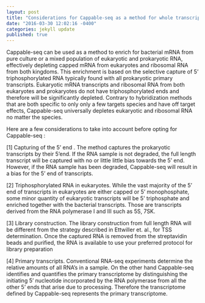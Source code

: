 ```yaml
---
layout: post
title: "Considerations for Cappable-seq as a method for whole transcriptome sequencing of prokaryotes."
date: "2016-03-30 12:02:16 -0400"
categories: jekyll update
published: true
---
```


Cappable-seq can be used as a method to enrich for bacterial mRNA from pure culture or a mixed population of eukaryotic and prokaryotic RNA, effectively depleting capped mRNA from eukaryotes and ribosomal RNA from both kingdoms. This enrichment is based on the selective capture of 5’ triphosphorylated RNA typically found with all prokaryotic primary transcripts. Eukaryotic mRNA transcripts and ribosomal RNA from both eukaryotes and prokaryotes do not have triphosphorylated ends and therefore will be significantly depleted. Contrary to hybridization methods that are both specific to only only a few targets species and have off target effects, Cappable-seq universally depletes eukaryotic and ribosomal RNA no matter the species. 


Here are a few considerations to take into account before opting for Cappable-seq :

[1] Capturing of the 5’ end . 
The method captures the prokaryotic transcripts by their 5’end. If the RNA sample is not degraded, the full length transcript will be captured with no or little little bias towards the 5’ end. However, if the RNA sample has been degraded, Cappable-seq will result in a bias for the 5’ end of transcripts.

[2] Triphosphorylated RNA in eukaryotes. 
While the vast majority of the 5’ end of transcripts in eukaryotes are either capped or 5’ monophosphate, some minor quantity of eukaryotic transcripts will be 5' triphosphate and enriched together with the bacterial transcripts.  Those are transcripts derived from the RNA polymerase I and III such as 5S, 7SK.

[3] Library construction.
The library construction from full length RNA will be different from the strategy described in Ettwiller et. al., for TSS determination. Once the captured RNA is removed from the streptavidin beads and purified, the RNA is available to use your preferred protocol for library preparation

[4] Primary transcripts.
Conventional RNA-seq experiments determine the relative amounts of all RNA’s in a sample. On the other hand Cappable-seq identifies and quantifies the primary transcriptome by distinguishing the initiating 5’ nucleotide incorporated by the RNA polymerase from all the other 5’ ends that arise due to processing. Therefore the transcriptome defined by Cappable-seq represents the primary transcriptome. 





